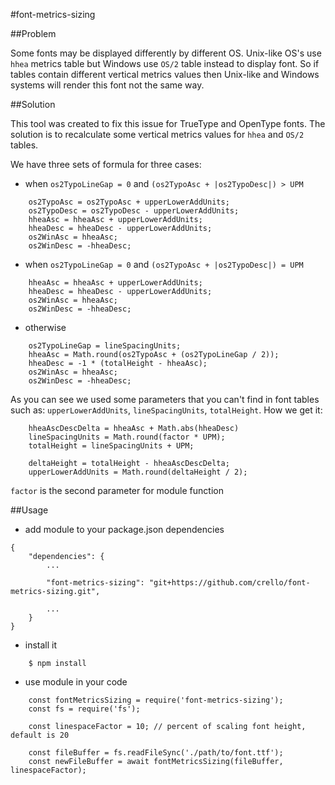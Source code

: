 #font-metrics-sizing

##Problem

Some fonts may be displayed differently by different OS. Unix-like OS's use `hhea` metrics table but Windows use `OS/2` table instead to display font. So if tables contain different vertical metrics values then Unix-like and Windows systems will render this font not the same way.

##Solution

This tool was created to fix this issue for TrueType and OpenType fonts. The solution is to recalculate some vertical metrics values for `hhea` and `OS/2` tables.

We have three sets of formula for three cases:
- when `os2TypoLineGap = 0` and  `(os2TypoAsc + |os2TypoDesc|) > UPM`
```
    os2TypoAsc = os2TypoAsc + upperLowerAddUnits;
    os2TypoDesc = os2TypoDesc - upperLowerAddUnits;
    hheaAsc = hheaAsc + upperLowerAddUnits;
    hheaDesc = hheaDesc - upperLowerAddUnits;
    os2WinAsc = hheaAsc;
    os2WinDesc = -hheaDesc;
```
- when `os2TypoLineGap = 0` and  `(os2TypoAsc + |os2TypoDesc|) = UPM`
```
    hheaAsc = hheaAsc + upperLowerAddUnits;
    hheaDesc = hheaDesc - upperLowerAddUnits;
    os2WinAsc = hheaAsc;
    os2WinDesc = -hheaDesc;
```
- otherwise
```
    os2TypoLineGap = lineSpacingUnits;
    hheaAsc = Math.round(os2TypoAsc + (os2TypoLineGap / 2));
    hheaDesc = -1 * (totalHeight - hheaAsc);
    os2WinAsc = hheaAsc;
    os2WinDesc = -hheaDesc;
```

As you can see we used some parameters that you can't find in font tables such as: `upperLowerAddUnits`, `lineSpacingUnits`, `totalHeight`.
How we get it:
```
    hheaAscDescDelta = hheaAsc + Math.abs(hheaDesc)
    lineSpacingUnits = Math.round(factor * UPM);
    totalHeight = lineSpacingUnits + UPM;

    deltaHeight = totalHeight - hheaAscDescDelta;
    upperLowerAddUnits = Math.round(deltaHeight / 2);

```
`factor` is the second parameter for module function

##Usage

- add module to your package.json dependencies
```
{
    "dependencies": {
        ...
        
        "font-metrics-sizing": "git+https://github.com/crello/font-metrics-sizing.git",
       
        ...
    }
}
```

- install it
```
    $ npm install
```

- use module in your code
```
    const fontMetricsSizing = require('font-metrics-sizing');
    const fs = require('fs');
    
    const linespaceFactor = 10; // percent of scaling font height, default is 20
    
    const fileBuffer = fs.readFileSync('./path/to/font.ttf');
    const newFileBuffer = await fontMetricsSizing(fileBuffer, linespaceFactor);
```